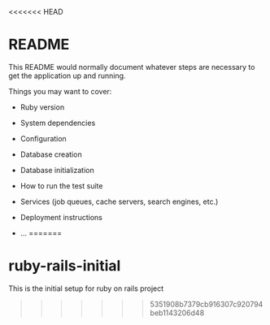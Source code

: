 <<<<<<< HEAD
# README

This README would normally document whatever steps are necessary to get the
application up and running.

Things you may want to cover:

* Ruby version

* System dependencies

* Configuration

* Database creation

* Database initialization

* How to run the test suite

* Services (job queues, cache servers, search engines, etc.)

* Deployment instructions

* ...
=======
# ruby-rails-initial
This is the initial setup for ruby on rails project
>>>>>>> 5351908b7379cb916307c920794beb1143206d48
